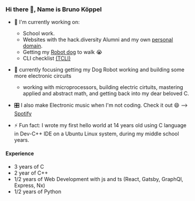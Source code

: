 ### Hi there 👋, Name is Bruno Köppel

- 🔭 I'm currently working on:
  - School work.
  - Websites with the hack.diversity Alumni and my own [personal domain](http://brunokoppel.com).
  - Getting my [Robot dog](https://github.com/BrunoKoppel/RPi-RobotDog) to walk 😭
  - CLI checklist [(TCLI)](https://github.com/BrunoKoppel/tcli)

- 🌱 currently focusing getting my Dog Robot working and building some more electronic circuits
  - working with microprocessors, building electric cirtuits, mastering applied and abstract math, and getting back into my dear beloved C.

- 🎛 I also make Electronic music when I'm not coding. Check it out 😄 --> [Spotify](https://open.spotify.com/artist/6BdSmIpqVam6MashlNUOoK?si=f8mVigR-TQaATPULzTWL-w) 

- ⚡ Fun fact: I wrote my first hello world at 14 years old using C language in Dev-C++ IDE on a Ubuntu Linux system, during my middle school years.

#### Experience
- 3 years of C
- 2 year of C++
- 1/2 years of Web Development with js and ts (React, Gatsby, GraphQl, Express, Nx)
- 1/2 years of Python

<!--
**BrunoKoppel/brunokoppel** is a ✨ _special_ ✨ repository because its `README.md` (this file) appears on your GitHub profile.

Here are some ideas to get you started:

- 🔭 I’m currently working on ...
- 🌱 I’m currently learning ...
- 👯 I’m looking to collaborate on ...
- 🤔 I’m looking for help with ...
- 💬 Ask me about ...
- 📫 How to reach me: ...
- 😄 Pronouns: ...
- ⚡ Fun fact: ...
-->
